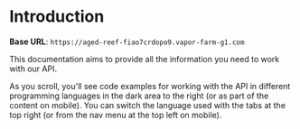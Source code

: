 # Introduction



<aside>
    <strong>Base URL</strong>: <code>https://aged-reef-fiao7crdopo9.vapor-farm-g1.com</code>
</aside>

This documentation aims to provide all the information you need to work with our API.

<aside>As you scroll, you'll see code examples for working with the API in different programming languages in the dark area to the right (or as part of the content on mobile).
You can switch the language used with the tabs at the top right (or from the nav menu at the top left on mobile).</aside>

